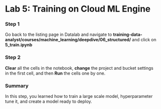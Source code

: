 # Lab 5: Training on Cloud ML Engine

### **Step 1**

Go back to the listing page in Datalab and navigate to **training-data-analyst/courses/machine_learning/deepdive/06_structured/** and click on **5_train.ipynb**

### **Step 2**

**Clear** all the cells in the notebook, **change** the project and bucket settings in the first cell, and then **Run** the cells one by one.

### **Summary**

In this step, you learned how to train a large scale model, hyperparameter tune it, and create a model ready to deploy.